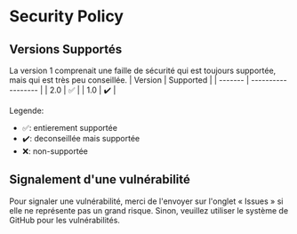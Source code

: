 # Security Policy

## Versions Supportés
La version 1 comprenait une faille de sécurité qui est toujours supportée, mais qui est très peu conseillée.
| Version | Supported          |
| ------- | ------------------ |
| 2.0     | ✅ |
| 1.0     | ✔️ |

Legende:
- ✅: entierement supportée
- ✔️: deconseillée mais supportée
- ❌: non-supportée

## Signalement d'une vulnérabilité
Pour signaler une vulnérabilité, merci de l'envoyer sur l'onglet « Issues » si elle ne représente pas un grand risque. Sinon, veuillez utiliser le système de GitHub pour les vulnérabilités.

